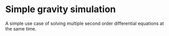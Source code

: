 # Simple gravity simulation

A simple use case of solving multiple second order differential equations at the same time.

